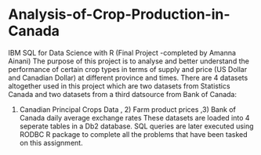 # Analysis-of-Crop-Production-in-Canada
IBM SQL for Data Science with R (Final Project -completed by Amanna Ainani)
The purpose of this project is to analyse and better understand the performance of certain crop types 
in terms of supply and price (US Dollar and Canadian Dollar) at different province and times.
There are 4 datasets altogether used in this project which are two datasets from Statistics Canada and two datasets from a third datsource from Bank of Canada: 
1) Canadian Principal Crops Data , 2) Farm product prices ,3) Bank of Canada daily average exchange rates
These datasets are loaded into 4 seperate tables in a Db2 database. SQL queries are later executed using RODBC R package to complete all the problems
that have been tasked on this assignment. 
